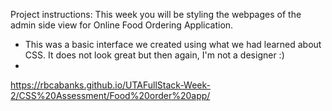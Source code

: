 Project instructions: This week you will be styling the webpages of the admin side view for Online Food Ordering Application.
- This was a basic interface we created using what we had learned about CSS. It does not look great but then again, I'm not a designer :)
- 
https://rbcabanks.github.io/UTAFullStack-Week-2/CSS%20Assessment/Food%20order%20app/
